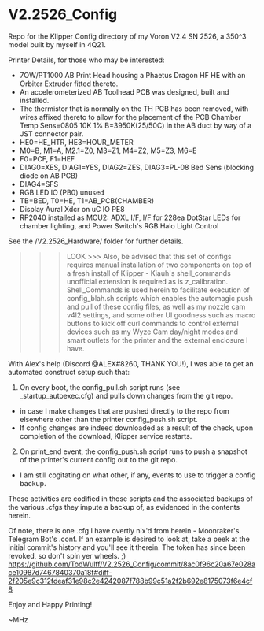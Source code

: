 # V2.2526_Config
Repo for the Klipper Config directory of my Voron V2.4 SN 2526, a 350^3 model built by myself in 4Q21.

Printer Details, for those who may be interested:
- 7OW/PT1000 AB Print Head housing a Phaetus Dragon HF HE with an Orbiter Extruder fitted thereto.
- An accelerometerized AB Toolhead PCB was designed, built and installed.
- The thermistor that is normally on the TH PCB has been removed, with wires affixed thereto to allow
  for the placement of the PCB Chamber Temp Sens=0805 10K 1% B=3950K(25/50C) in the AB duct by way
  of a JST connector pair.
- HE0=HE_HTR, HE3=HOUR_METER
- M0=B, M1=A, M2.1=Z0, M3=Z1, M4=Z2, M5=Z3, M6=E
- F0=PCF, F1=HEF
- DIAG0=XES, DIAG1=YES, DIAG2=ZES, DIAG3=PL-08 Bed Sens (blocking diode on AB PCB)
- DIAG4=SFS
- RGB LED IO (PB0) unused
- TB=BED, T0=HE, T1=AB_PCB(CHAMBER)
- Display Aural Xdcr on uC IO PE8
- RP2040 installed as MCU2:  ADXL I/F, I/F for 228ea DotStar LEDs for chamber lighting, and Power Switch's RGB Halo Light Control
 
See the /V2.2526_Hardware/ folder for further details.

>>> LOOK >>> Also, be advised that this set of configs requires manual installation of two components
on top of a fresh install of Klipper - Kiauh's shell_commands unofficial extension is required as is
z_calibration.  Shell_Commands is used herein to facilitate execution of config_blah.sh scripts which
enables the automagic push and pull of these config files, as well as my nozzle cam v4l2 settings, and
some other UI goodness such as macro buttons to kick off curl commands to control external devices such
as my Wyze Cam day/night modes and smart outlets for the printer and the external enclosure I have.

With Alex's help (Discord @ALEX#8260, THANK YOU!), I was able to get an automated construct setup such that:

1) On every boot, the config_pull.sh script runs (see _startup_autoexec.cfg) and pulls down changes from the git repo.
  - in case I make changes that are pushed directly to the repo from elsewhere other than the printer config_push.sh script.
  - If config changes are indeed downloaded as a result of the check, upon completion of the download, Klipper service restarts.
  
2) On print_end event, the config_push.sh script runs to push a snapshot of the printer's current config out to the git repo.
  - I am still cogitating on what other, if any, events to use to trigger a config backup.
  
These activities are codified in those scripts and the associated backups of the various .cfgs they impute a backup of, as
evidenced in the contents herein.

Of note, there is one .cfg I have overtly nix'd from herein - Moonraker's Telegram Bot's .conf.  If an example is desired to look at,
take a peek at the initial commit's history and you'll see it therein.  The token has since been revoked, so don't spin yer wheels. ;)
https://github.com/TodWulff/V2.2526_Config/commit/8ac0f96c20a67e028ace10987d7467840370a18f#diff-2f205e9c312fdeaf31e98c2e4242087f788b99c51a2f2b692e8175073f6e4cf8

Enjoy and Happy Printing!

~MHz
